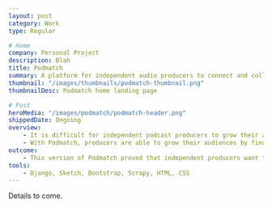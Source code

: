 ```yaml
---
layout: post
category: Work
type: Regular

# Home
company: Personal Project
description: Blah
title: Podmatch
summary: A platform for independent audio producers to connect and collaborate.
thumbnail: "/images/thumbnails/podmatch-thumbnail.png"
thumbnailDesc: Podmatch home landing page

# Post
heroMedia: "/images/podmatch/podmatch-header.png"
shippedDate: Ongoing
overview:
    - It is difficult for independent podcast producers to grow their audiences. Unlike large studios, they don't have the benefit of promoting their shows on already-successful shows.  
    - With Podmatch, producers are able to grow their audiences by finding partners for ad swaps, episode swaps and more.
outcome:
    - This version of Podmatch proved that independent producers want to swap ads with similar shows. However, I still need to rework the ad swap process. 
tools:
    - Django, Sketch, Bootstrap, Scrapy, HTML, CSS
---
```


Details to come.
